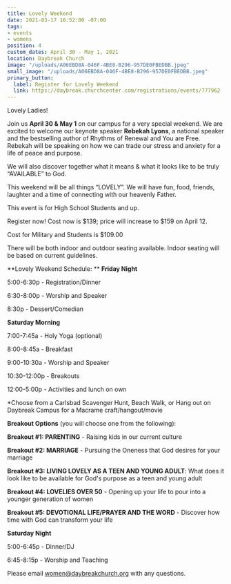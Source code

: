```yaml
---
title: Lovely Weekend
date: 2021-03-17 16:52:00 -07:00
tags:
- events
- womens
position: 4
custom_dates: April 30 - May 1, 2021
location: Daybreak Church
image: "/uploads/A06EBD8A-046F-4BE8-B296-957DE0FBEDBB.jpeg"
small_image: "/uploads/A06EBD8A-046F-4BE8-B296-957DE0FBEDBB.jpeg"
primary_button:
  label: Register for Lovely Weekend
  link: https://daybreak.churchcenter.com/registrations/events/777962
---
```


Lovely Ladies!

Join us **April 30 & May 1** on our campus for a very special weekend. We are excited to welcome our keynote speaker **Rebekah Lyons**, a national speaker and the bestselling author of Rhythms of Renewal and You are Free. Rebekah will be speaking on how we can trade our stress and anxiety for a life of peace and purpose. 

We will also discover together what it means & what it looks like to be truly “AVAILABLE” to God.

This weekend will be all things “LOVELY”. We will have fun, food, friends, laughter and a time of connecting with our heavenly Father.

This event is for High School Students and up.

Register now! Cost now is $139; price will increase to $159 on April 12.

Cost for Military and Students is $109.00

There will be both indoor and outdoor seating available. Indoor seating will be based on current guidelines.

**Lovely Weekend Schedule:
**
**Friday Night**

5:00-6:30p - Registration/Dinner

6:30-8:00p - Worship and Speaker

8:30p - Dessert/Comedian

**Saturday Morning**

7:00-7:45a - Holy Yoga (optional)

8:00-8:45a - Breakfast

9:00-10:30a - Worship and Speaker

10:30-12:00p - Breakouts

12:00-5:00p - Activities and lunch on own  

*Choose from a Carlsbad Scavenger Hunt, Beach Walk, or Hang out on Daybreak Campus for a Macrame craft/hangout/movie

**Breakout Options** (you will choose one from the following):

**Breakout #1:  PARENTING** - Raising kids in our current culture

**Breakout #2:  MARRIAGE** - Pursuing the Oneness that God desires for your marriage

**Breakout #3:  LIVING LOVELY AS A TEEN AND YOUNG ADULT**: What does it look like to be available for God's purpose as a teen and young adult

**Breakout #4:  LOVELIES OVER 50** - Opening up your life to pour into a younger generation of women

**Breakout #5:  DEVOTIONAL LIFE/PRAYER AND THE WORD** - Discover how time with God can transform your life

**Saturday Night**

5:00-6:45p - Dinner/DJ

6:45-8:15p - Worship and Teaching

Please email women@daybreakchurch.org with any questions.